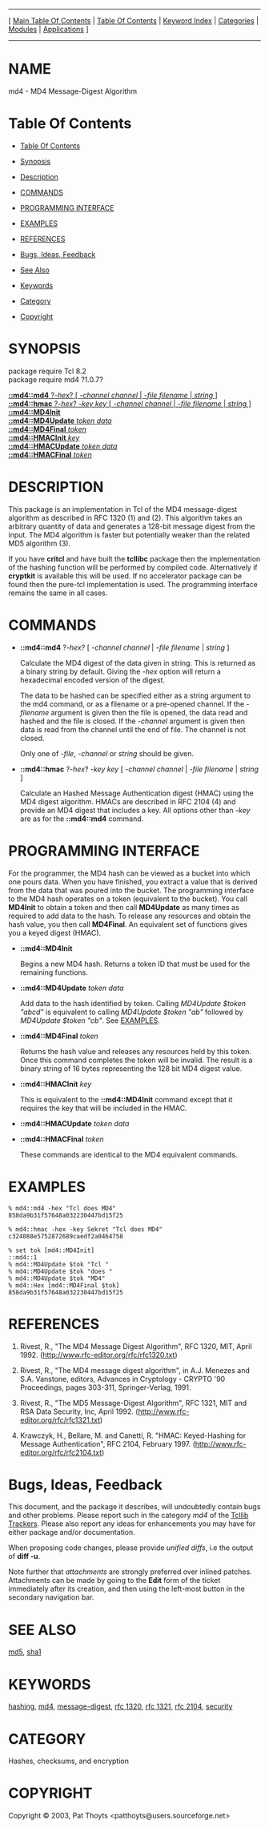 
[//000000001]: # (md4 \- MD4 Message\-Digest Algorithm)
[//000000002]: # (Generated from file 'md4\.man' by tcllib/doctools with format 'markdown')
[//000000003]: # (Copyright &copy; 2003, Pat Thoyts <patthoyts@users\.sourceforge\.net>)
[//000000004]: # (md4\(n\) 1\.0\.7 tcllib "MD4 Message\-Digest Algorithm")

<hr> [ <a href="../../../../toc.md">Main Table Of Contents</a> &#124; <a
href="../../../toc.md">Table Of Contents</a> &#124; <a
href="../../../../index.md">Keyword Index</a> &#124; <a
href="../../../../toc0.md">Categories</a> &#124; <a
href="../../../../toc1.md">Modules</a> &#124; <a
href="../../../../toc2.md">Applications</a> ] <hr>

# NAME

md4 \- MD4 Message\-Digest Algorithm

# <a name='toc'></a>Table Of Contents

  - [Table Of Contents](#toc)

  - [Synopsis](#synopsis)

  - [Description](#section1)

  - [COMMANDS](#section2)

  - [PROGRAMMING INTERFACE](#section3)

  - [EXAMPLES](#section4)

  - [REFERENCES](#section5)

  - [Bugs, Ideas, Feedback](#section6)

  - [See Also](#seealso)

  - [Keywords](#keywords)

  - [Category](#category)

  - [Copyright](#copyright)

# <a name='synopsis'></a>SYNOPSIS

package require Tcl 8\.2  
package require md4 ?1\.0\.7?  

[__::md4::md4__ ?*\-hex*? \[ *\-channel channel* &#124; *\-file filename* &#124; *string* \]](#1)  
[__::md4::hmac__ ?*\-hex*? *\-key key* \[ *\-channel channel* &#124; *\-file filename* &#124; *string* \]](#2)  
[__::md4::MD4Init__](#3)  
[__::md4::MD4Update__ *token* *data*](#4)  
[__::md4::MD4Final__ *token*](#5)  
[__::md4::HMACInit__ *key*](#6)  
[__::md4::HMACUpdate__ *token* *data*](#7)  
[__::md4::HMACFinal__ *token*](#8)  

# <a name='description'></a>DESCRIPTION

This package is an implementation in Tcl of the MD4 message\-digest algorithm as
described in RFC 1320 \(1\) and \(2\)\. This algorithm takes an arbitrary quantity of
data and generates a 128\-bit message digest from the input\. The MD4 algorithm is
faster but potentially weaker than the related MD5 algorithm \(3\)\.

If you have __critcl__ and have built the __tcllibc__ package then the
implementation of the hashing function will be performed by compiled code\.
Alternatively if __cryptkit__ is available this will be used\. If no
accelerator package can be found then the pure\-tcl implementation is used\. The
programming interface remains the same in all cases\.

# <a name='section2'></a>COMMANDS

  - <a name='1'></a>__::md4::md4__ ?*\-hex*? \[ *\-channel channel* &#124; *\-file filename* &#124; *string* \]

    Calculate the MD4 digest of the data given in string\. This is returned as a
    binary string by default\. Giving the *\-hex* option will return a
    hexadecimal encoded version of the digest\.

    The data to be hashed can be specified either as a string argument to the
    md4 command, or as a filename or a pre\-opened channel\. If the *\-filename*
    argument is given then the file is opened, the data read and hashed and the
    file is closed\. If the *\-channel* argument is given then data is read from
    the channel until the end of file\. The channel is not closed\.

    Only one of *\-file*, *\-channel* or *string* should be given\.

  - <a name='2'></a>__::md4::hmac__ ?*\-hex*? *\-key key* \[ *\-channel channel* &#124; *\-file filename* &#124; *string* \]

    Calculate an Hashed Message Authentication digest \(HMAC\) using the MD4
    digest algorithm\. HMACs are described in RFC 2104 \(4\) and provide an MD4
    digest that includes a key\. All options other than *\-key* are as for the
    __::md4::md4__ command\.

# <a name='section3'></a>PROGRAMMING INTERFACE

For the programmer, the MD4 hash can be viewed as a bucket into which one pours
data\. When you have finished, you extract a value that is derived from the data
that was poured into the bucket\. The programming interface to the MD4 hash
operates on a token \(equivalent to the bucket\)\. You call __MD4Init__ to
obtain a token and then call __MD4Update__ as many times as required to add
data to the hash\. To release any resources and obtain the hash value, you then
call __MD4Final__\. An equivalent set of functions gives you a keyed digest
\(HMAC\)\.

  - <a name='3'></a>__::md4::MD4Init__

    Begins a new MD4 hash\. Returns a token ID that must be used for the
    remaining functions\.

  - <a name='4'></a>__::md4::MD4Update__ *token* *data*

    Add data to the hash identified by token\. Calling *MD4Update $token
    "abcd"* is equivalent to calling *MD4Update $token "ab"* followed by
    *MD4Update $token "cb"*\. See [EXAMPLES](#section4)\.

  - <a name='5'></a>__::md4::MD4Final__ *token*

    Returns the hash value and releases any resources held by this token\. Once
    this command completes the token will be invalid\. The result is a binary
    string of 16 bytes representing the 128 bit MD4 digest value\.

  - <a name='6'></a>__::md4::HMACInit__ *key*

    This is equivalent to the __::md4::MD4Init__ command except that it
    requires the key that will be included in the HMAC\.

  - <a name='7'></a>__::md4::HMACUpdate__ *token* *data*

  - <a name='8'></a>__::md4::HMACFinal__ *token*

    These commands are identical to the MD4 equivalent commands\.

# <a name='section4'></a>EXAMPLES

    % md4::md4 -hex "Tcl does MD4"
    858da9b31f57648a032230447bd15f25

    % md4::hmac -hex -key Sekret "Tcl does MD4"
    c324088e5752872689caedf2a0464758

    % set tok [md4::MD4Init]
    ::md4::1
    % md4::MD4Update $tok "Tcl "
    % md4::MD4Update $tok "does "
    % md4::MD4Update $tok "MD4"
    % md4::Hex [md4::MD4Final $tok]
    858da9b31f57648a032230447bd15f25

# <a name='section5'></a>REFERENCES

  1. Rivest, R\., "The MD4 Message Digest Algorithm", RFC 1320, MIT, April 1992\.
     \([http://www\.rfc\-editor\.org/rfc/rfc1320\.txt](http://www\.rfc\-editor\.org/rfc/rfc1320\.txt)\)

  1. Rivest, R\., "The MD4 message digest algorithm", in A\.J\. Menezes and S\.A\.
     Vanstone, editors, Advances in Cryptology \- CRYPTO '90 Proceedings, pages
     303\-311, Springer\-Verlag, 1991\.

  1. Rivest, R\., "The MD5 Message\-Digest Algorithm", RFC 1321, MIT and RSA Data
     Security, Inc, April 1992\.
     \([http://www\.rfc\-editor\.org/rfc/rfc1321\.txt](http://www\.rfc\-editor\.org/rfc/rfc1321\.txt)\)

  1. Krawczyk, H\., Bellare, M\. and Canetti, R\. "HMAC: Keyed\-Hashing for Message
     Authentication", RFC 2104, February 1997\.
     \([http://www\.rfc\-editor\.org/rfc/rfc2104\.txt](http://www\.rfc\-editor\.org/rfc/rfc2104\.txt)\)

# <a name='section6'></a>Bugs, Ideas, Feedback

This document, and the package it describes, will undoubtedly contain bugs and
other problems\. Please report such in the category *md4* of the [Tcllib
Trackers](http://core\.tcl\.tk/tcllib/reportlist)\. Please also report any ideas
for enhancements you may have for either package and/or documentation\.

When proposing code changes, please provide *unified diffs*, i\.e the output of
__diff \-u__\.

Note further that *attachments* are strongly preferred over inlined patches\.
Attachments can be made by going to the __Edit__ form of the ticket
immediately after its creation, and then using the left\-most button in the
secondary navigation bar\.

# <a name='seealso'></a>SEE ALSO

[md5](\.\./md5/md5\.md), [sha1](\.\./sha1/sha1\.md)

# <a name='keywords'></a>KEYWORDS

[hashing](\.\./\.\./\.\./\.\./index\.md\#hashing),
[md4](\.\./\.\./\.\./\.\./index\.md\#md4),
[message\-digest](\.\./\.\./\.\./\.\./index\.md\#message\_digest), [rfc
1320](\.\./\.\./\.\./\.\./index\.md\#rfc\_1320), [rfc
1321](\.\./\.\./\.\./\.\./index\.md\#rfc\_1321), [rfc
2104](\.\./\.\./\.\./\.\./index\.md\#rfc\_2104),
[security](\.\./\.\./\.\./\.\./index\.md\#security)

# <a name='category'></a>CATEGORY

Hashes, checksums, and encryption

# <a name='copyright'></a>COPYRIGHT

Copyright &copy; 2003, Pat Thoyts <patthoyts@users\.sourceforge\.net>
